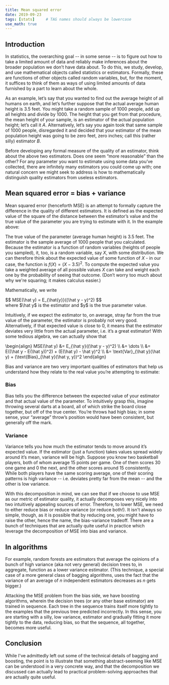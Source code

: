 ```yaml
---
title: Mean squared error
date: 2019-09-23
tags: [stats]     # TAG names should always be lowercase
use_math: true
---
```


## Introduction
In statistics, the overarching goal -- in some sense -- is to figure out how to take a limited amount of data
and reliably make inferences about the broader population we don’t have data about. To do this, we study,
develop, and use mathematical objects called statistics or estimators. Formally, these are functions of other
objects called random variables, but, for the moment, it suffices to think of them as ways of using limited
amounts of data furnished by a part to learn about the whole.

As an example, let’s say that you wanted to find out the average height of all humans on earth, and let’s
further suppose that the actual average human height is 3.5 feet. You might take a random sample of 1000
people, add up all heights and divide by 1000. The height that you get from that procedure, the mean height
of your sample, is an estimator of the actual population height; let’s call it $A$. Alternatively, let’s say
you again took that same sample of 1000 people, disregarded it and decided that your estimator of the mean
population height was going to be zero feet, zero inches; call this (rather silly) estimator $B$.

Before developing any formal measure of the quality of an estimator, think about the above two estimators.
Does one seem “more reasonable” than the other? For any parameter you want to estimate using some data you’ve
collected, there are infinitely many estimators you could come up with; one natural concern we might seek to
address is how to mathematically distinguish quality estimators from useless estimators.

## Mean squared error = bias + variance
Mean squared error (henceforth MSE) is an attempt to formally capture the difference in the quality of
different estimators. It is defined as the expected value of the square of the distance between the
estimator’s value and the true value of the parameter you are trying to estimate with it. In the example
above:

The true value of the parameter (average human height) is 3.5 feet.
The estimator is the sample average of 1000 people that you calculated.
Because the estimator is a function of random variables (heights of people you sampled), it, too, is a random
variable, say $X$, with some distribution. We can therefore think about the expected value of some function
of $X$ - in our case, the function is $f(X) = (X - 3.5)^2$. To compute the expected value you take a weighted
average of all possible values $X$ can take and weight each one by the probability of seeing that outcome.
(Don’t worry too much about why we're squaring; it makes calculus easier.)

Mathematically, we write
<div>
$$
MSE(\hat y) = E_{\hat{y}}((\hat y - y)^2)
$$
</div>
where $\hat y$ is the estimator and $y$ is the true parameter value.

Intuitively, if we expect the estimator to, on average, stray far from the true value of the parameter, the
estimator is probably not very good. Alternatively, if that expected value is close to 0, it means that the
estimator deviates very little from the actual parameter, i.e. it’s a great estimator! With some tedious
algebra, we can actually show that

<div>
\begin{align}
MSE(\hat y) &= E_{\hat y}((\hat y - y)^2) \\
&= \dots \\ &= E((\hat y - E(\hat y))^2) + (E(\hat y) - \hat y)^2 \\
&= \text{Var}_{\hat y}(\hat y) + (\text{Bias}_{\hat y}(\hat y, y))^2
\end{align}
</div>

Bias and variance are two very important qualities of estimators that help us understand how they relate to
the real value you’re attempting to estimate:

### Bias
Bias tells you the difference between the expected value of your estimator and that actual value of the
parameter. To intuitively grasp this, imagine throwing several darts at a board, all of which strike the
board close together, but off of the true center. You’re throws had high bias; in some sense, your “average”
throw’s position would have been consistent, but generally off the mark.

### Variance
Variance tells you how much the estimator tends to move around it’s expected value. If the estimator (just a
function) takes values spread widely around it’s mean, variance will be high. Suppose you know two basketball
players, both of whom average 15 points per game. One of them scores 30 one game and 0 the next, and the
other scores around 15 consistently. While both players have the same scoring average, one of their scoring
patterns is high variance -- i.e. deviates pretty far from the mean -- and the other is low variance.

With this decomposition in mind, we can see that if we choose to use MSE as our metric of estimator quality,
it actually decomposes very nicely into two intuitively appealing sources of error. Therefore, to lower MSE,
we need to either reduce bias or reduce variance (or reduce both!). It isn't always so simple, though, as it
is possible that by reducing one, you might have to raise the other, hence the name, the bias-variance
tradeoff. There are a bunch of techniques that are actually quite useful in practice which leverage the
decomposition of MSE into bias and variance.

## In algorithms
For example, random forests are estimators that average the opinions of a bunch of high variance (aka not
very general) decision trees to, in aggregate, function as a lower variance estimator. (This technique, a
special case of a more general class of bagging algorithms, uses the fact that the variance of an average
of $n$ independent estimators decreases as $n$ gets bigger.)

Attacking the MSE problem from the bias side, we have boosting algorithms, wherein the decision trees (or any
other base estimator) are trained in sequence. Each tree in the sequence trains itself more tightly to the
examples that the previous tree predicted incorrectly. In this sense, you are starting with a silly, low
variance, estimator and gradually fitting it more tightly to the data, reducing bias, so that the sequence,
all together, becomes more useful.

## Conclusion
While I've admittedly left out some of the technical details of bagging and boosting, the point is to
illustrate that something abstract-seeming like MSE can be understood in a very concrete way, and that the
decomposition we discussed can actually lead to practical problem-solving approaches that are actually quite
useful.
